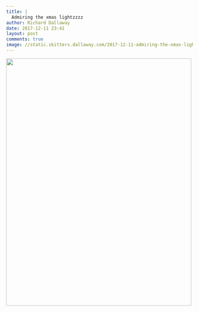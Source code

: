 ```yaml
---
title: |
  Admiring the xmas lightzzzz
author: Richard Dallaway
date: 2017-12-11 23:41
layout: post
comments: true
image: //static.skitters.dallaway.com/2017-12-11-admiring-the-xmas-lightzzzz-thumb-1-IMG-4012.jpg
---
```


<div>
        <a href="//static.skitters.dallaway.com/2017-12-11-admiring-the-xmas-lightzzzz-fullsize-1-IMG-4012.jpg">
          <img src="//static.skitters.dallaway.com/2017-12-11-admiring-the-xmas-lightzzzz-thumb-1-IMG-4012.jpg" width="500" height="667"/>
        </a>
      </div>


  
      